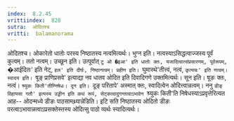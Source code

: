 ```yaml
---
index:  8.2.45
vrittiindex:  828
sutra:  ओदितश्च
vritti:  balamanorama 
---
```


ओदितश्च। ओकारेतो धातोः परस्य निष्ठातस्य नत्वमित्यर्थः। भुग्न इति। नत्वस्याऽसिद्धत्वाज्जस्य पूर्वं कुत्वम्। ततो नत्वम्। उच्छून इति। उत्पूर्वात् `टु ओ �इआ' इति धातोः क्तः, यजादित्वात्संप्रसारणम्, पूर्वरूपम्, `�आईदितः' इति नेट्, `हल' इति दीर्घः, निष्ठानत्वम्। प्रहीण इति। `घुमास्थे'तीत्त्वं, नत्वं, `कृत्यचः' इति णत्वम्। स्वादय इति। `षूङ् प्राणिप्रसवे' इत्याद्या नव धातव ओदित इति दिवादिगणे उक्तमित्यर्थः। सून इति। षूङः क्तः, नत्वं। `श्र्युकः किती'तीण्निषेधः। दून इति। `दूङ् परितापे' अस्मात् क्तः, स्वादित्वेन ओदित्त्वान्नत्वम्। ननु `डीङ् विहायसा गतौ' इत्यस्य उड्डीन इति कथं रूपं, सेट्कत्वादुगन्तत्वाऽभावेन `श्र्युकः किती'ति निषेधस्याऽप्रवृत्तेरित्यत आह-- ओदन्मध्ये डीङः पाठसामथ्र्यान्नेडिति। इटि सति निष्ठातस्य ओदितो डीङः परत्वाऽभावान्नत्वाऽप्रसक्तेस्तस्य ओदित्सु पाठो व्यर्थः स्यादित्यर्थः।

